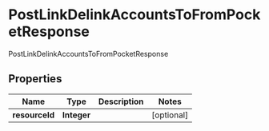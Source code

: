 

# PostLinkDelinkAccountsToFromPocketResponse

PostLinkDelinkAccountsToFromPocketResponse

## Properties

| Name | Type | Description | Notes |
|------------ | ------------- | ------------- | -------------|
|**resourceId** | **Integer** |  |  [optional] |



